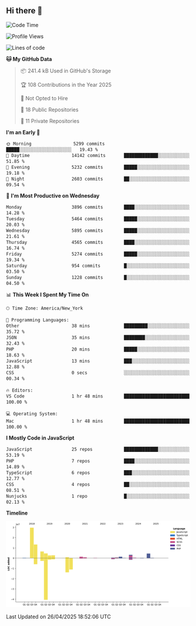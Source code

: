 ## Hi there 👋

<!--START_SECTION:waka-->
![Code Time](http://img.shields.io/badge/Code%20Time-349%20hrs%2038%20mins-blue)

![Profile Views](http://img.shields.io/badge/Profile%20Views-0-blue)

![Lines of code](https://img.shields.io/badge/From%20Hello%20World%20I%27ve%20Written-73.3%20million%20lines%20of%20code-blue)

**🐱 My GitHub Data** 

> 📦 241.4 kB Used in GitHub's Storage 
 > 
> 🏆 108 Contributions in the Year 2025
 > 
> 🚫 Not Opted to Hire
 > 
> 📜 18 Public Repositories 
 > 
> 🔑 11 Private Repositories 
 > 
**I'm an Early 🐤** 

```text
🌞 Morning                5299 commits        █████░░░░░░░░░░░░░░░░░░░░   19.43 % 
🌆 Daytime                14142 commits       █████████████░░░░░░░░░░░░   51.85 % 
🌃 Evening                5232 commits        █████░░░░░░░░░░░░░░░░░░░░   19.18 % 
🌙 Night                  2603 commits        ██░░░░░░░░░░░░░░░░░░░░░░░   09.54 % 
```
📅 **I'm Most Productive on Wednesday** 

```text
Monday                   3896 commits        ████░░░░░░░░░░░░░░░░░░░░░   14.28 % 
Tuesday                  5464 commits        █████░░░░░░░░░░░░░░░░░░░░   20.03 % 
Wednesday                5895 commits        █████░░░░░░░░░░░░░░░░░░░░   21.61 % 
Thursday                 4565 commits        ████░░░░░░░░░░░░░░░░░░░░░   16.74 % 
Friday                   5274 commits        █████░░░░░░░░░░░░░░░░░░░░   19.34 % 
Saturday                 954 commits         █░░░░░░░░░░░░░░░░░░░░░░░░   03.50 % 
Sunday                   1228 commits        █░░░░░░░░░░░░░░░░░░░░░░░░   04.50 % 
```


📊 **This Week I Spent My Time On** 

```text
🕑︎ Time Zone: America/New_York

💬 Programming Languages: 
Other                    38 mins             █████████░░░░░░░░░░░░░░░░   35.72 % 
JSON                     35 mins             ████████░░░░░░░░░░░░░░░░░   32.43 % 
PHP                      20 mins             █████░░░░░░░░░░░░░░░░░░░░   18.63 % 
JavaScript               13 mins             ███░░░░░░░░░░░░░░░░░░░░░░   12.88 % 
CSS                      0 secs              ░░░░░░░░░░░░░░░░░░░░░░░░░   00.34 % 

🔥 Editors: 
VS Code                  1 hr 48 mins        █████████████████████████   100.00 % 

💻 Operating System: 
Mac                      1 hr 48 mins        █████████████████████████   100.00 % 
```

**I Mostly Code in JavaScript** 

```text
JavaScript               25 repos            █████████████░░░░░░░░░░░░   53.19 % 
PHP                      7 repos             ████░░░░░░░░░░░░░░░░░░░░░   14.89 % 
TypeScript               6 repos             ███░░░░░░░░░░░░░░░░░░░░░░   12.77 % 
CSS                      4 repos             ██░░░░░░░░░░░░░░░░░░░░░░░   08.51 % 
Nunjucks                 1 repo              █░░░░░░░░░░░░░░░░░░░░░░░░   02.13 % 
```



**Timeline**

![Lines of Code chart](https://raw.githubusercontent.com/wilbertcaba/wilbertcaba/main/assets/bar_graph.png)


 Last Updated on 26/04/2025 18:52:06 UTC
<!--END_SECTION:waka-->

<!--
**wilbertcaba/wilbertcaba** is a ✨ _special_ ✨ repository because its `README.md` (this file) appears on your GitHub profile.

Here are some ideas to get you started:

- 🔭 I’m currently working on ...
- 🌱 I’m currently learning ...
- 👯 I’m looking to collaborate on ...
- 🤔 I’m looking for help with ...
- 💬 Ask me about ...
- 📫 How to reach me: ...
- 😄 Pronouns: ...
- ⚡ Fun fact: ...
-->
